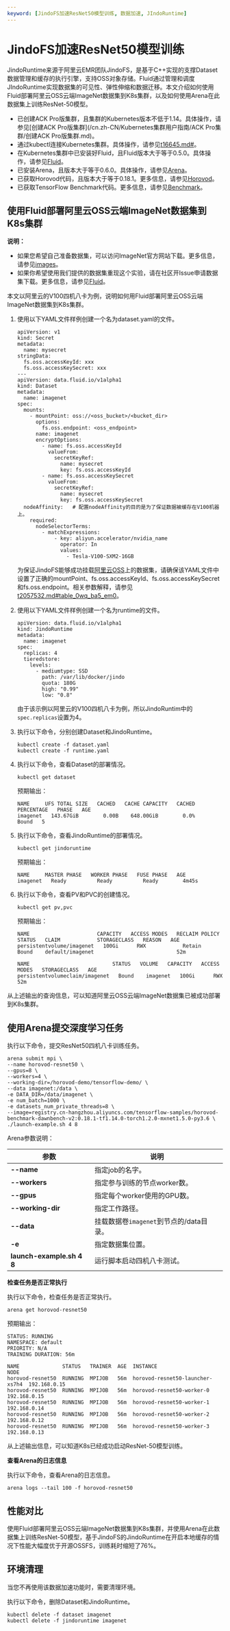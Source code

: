 ```yaml
---
keyword: [JindoFS加速ResNet50模型训练, 数据加速, JIndoRuntime]
---
```


# JindoFS加速ResNet50模型训练

JindoRuntime来源于阿里云EMR团队JindoFS，是基于C++实现的支撑Dataset数据管理和缓存的执行引擎，支持OSS对象存储。Fluid通过管理和调度JIndoRuntime实现数据集的可见性、弹性伸缩和数据迁移。本文介绍如何使用Fluid部署阿里云OSS云端ImageNet数据集到K8s集群，以及如何使用Arena在此数据集上训练ResNet-50模型。

-   已创建ACK Pro版集群，且集群的Kubernetes版本不低于1.14。具体操作，请参见[创建ACK Pro版集群](/cn.zh-CN/Kubernetes集群用户指南/ACK Pro集群/创建ACK Pro版集群.md)。
-   通过kubectl连接Kubernetes集群。具体操作，请参见[t16645.md\#](/cn.zh-CN/Kubernetes集群用户指南/集群/连接集群/通过kubectl管理Kubernetes集群.md)。
-   在Kubernetes集群中已安装好Fluid，且Fluid版本大于等于0.5.0。具体操作，请参见[Fluid](https://github.com/fluid-cloudnative/fluid)。
-   已安装Arena，且版本大于等于0.6.0。具体操作，请参见[Arena](https://github.com/kubeflow/arena)。
-   已获取Horovod代码，且版本大于等于0.18.1。更多信息，请参见[Horovod](https://github.com/horovod/horovod)。
-   已获取TensorFlow Benchmark代码。更多信息，请参见[Benchmark](https://github.com/tensorflow/benchmarks/tree/cnn_tf_v1.14_compatible)。

## 使用Fluid部署阿里云OSS云端ImageNet数据集到K8s集群

**说明：**

-   如果您希望自己准备数据集，可以访问ImageNet官方网站下载。更多信息，请参见[images](http://image-net.org/download-images)。
-   如果你希望使用我们提供的数据集重现这个实验，请在社区开Issue申请数据集下载。更多信息，请参见[Fluid](https://github.com/fluid-cloudnative/fluid)。

本文以阿里云的V100四机八卡为例，说明如何用Fluid部署阿里云OSS云端ImageNet数据集到K8s集群。

1.  使用以下YAML文件样例创建一个名为dataset.yaml的文件。

    ```
    apiVersion: v1
    kind: Secret
    metadata:
      name: mysecret
    stringData:
      fs.oss.accessKeyId: xxx
      fs.oss.accessKeySecret: xxx
    ---
    apiVersion: data.fluid.io/v1alpha1
    kind: Dataset
    metadata:
      name: imagenet
    spec:
      mounts:
        - mountPoint: oss://<oss_bucket>/<bucket_dir>
          options:
            fs.oss.endpoint: <oss_endpoint>  
          name: imagenet
          encryptOptions:
            - name: fs.oss.accessKeyId
              valueFrom:
                secretKeyRef:
                  name: mysecret
                  key: fs.oss.accessKeyId
            - name: fs.oss.accessKeySecret
              valueFrom:
                secretKeyRef:
                  name: mysecret
                  key: fs.oss.accessKeySecret
      nodeAffinity:   # 配置nodeAffinity的目的是为了保证数据被缓存在V100机器上。
        required:
          nodeSelectorTerms:
            - matchExpressions:
                - key: aliyun.accelerator/nvidia_name
                  operator: In
                  values:
                    - Tesla-V100-SXM2-16GB
    ```

    为保证JindoFS能够成功挂载[阿里云OSS](https://cn.aliyun.com/product/oss)上的数据集，请确保该YAML文件中设置了正确的mountPoint、fs.oss.accessKeyId、fs.oss.accessKeySecret和fs.oss.endpoint。相关参数解释，请参见[t2057532.md\#table\_0wq\_ba5\_em0](/cn.zh-CN/云原生AI用户指南/弹性数据集/数据加速/JindoFS加速OSS文件访问.md)。

2.  使用以下YAML文件样例创建一个名为runtime的文件。

    ```
    apiVersion: data.fluid.io/v1alpha1
    kind: JindoRuntime
    metadata:
      name: imagenet
    spec:
      replicas: 4
      tieredstore:
        levels:
          - mediumtype: SSD
            path: /var/lib/docker/jindo
            quota: 180G
            high: "0.99"
            low: "0.8"
    ```

    由于该示例以阿里云的V100四机八卡为例，所以JindoRuntim中的`spec.replicas`设置为4。

3.  执行以下命令，分别创建Dataset和JindoRuntime。

    ```
    kubectl create -f dataset.yaml
    kubectl create -f runtime.yaml
    ```

4.  执行以下命令，查看Dataset的部署情况。

    ```
    kubectl get dataset
    ```

    预期输出：

    ```
    NAME     UFS TOTAL SIZE   CACHED   CACHE CAPACITY   CACHED PERCENTAGE   PHASE   AGE
    imagenet   143.67GiB        0.00B    648.00GiB        0.0%                Bound   5
    ```

5.  执行以下命令，查看JindoRuntime的部署情况。

    ```
    kubectl get jindoruntime
    ```

    预期输出：

    ```
    NAME     MASTER PHASE   WORKER PHASE   FUSE PHASE   AGE
    imagenet   Ready          Ready          Ready        4m45s
    ```

6.  执行以下命令，查看PV和PVC的创建情况。

    ```
    kubectl get pv,pvc
    ```

    预期输出：

    ```
    NAME                      CAPACITY   ACCESS MODES   RECLAIM POLICY   STATUS   CLAIM            STORAGECLASS   REASON   AGE
    persistentvolume/imagenet   100Gi      RWX            Retain           Bound    default/imagenet                           52m
    
    NAME                           STATUS   VOLUME   CAPACITY   ACCESS MODES   STORAGECLASS   AGE
    persistentvolumeclaim/imagenet   Bound    imagenet   100Gi      RWX                           52m
    ```


从上述输出的查询信息，可以知道阿里云OSS云端ImageNet数据集已被成功部署到K8s集群。

## 使用Arena提交深度学习任务

执行以下命令，提交ResNet50四机八卡训练任务。

```
arena submit mpi \
--name horovod-resnet50 \
--gpus=8 \
--workers=4 \
--working-dir=/horovod-demo/tensorflow-demo/ \
--data imagenet:/data \
-e DATA_DIR=/data/imagenet \
-e num_batch=1000 \
-e datasets_num_private_threads=8 \
--image=registry.cn-hangzhou.aliyuncs.com/tensorflow-samples/horovod-benchmark-dawnbench-v2:0.18.1-tf1.14.0-torch1.2.0-mxnet1.5.0-py3.6 \
./launch-example.sh 4 8
```

Arena参数说明：

|参数|说明|
|--|--|
|**--name**|指定job的名字。|
|**--workers**|指定参与训练的节点worker数。|
|**--gpus**|指定每个worker使用的GPU数。|
|**--working-dir**|指定工作路径。|
|**--data**|挂载数据卷`imagenet`到节点的/data目录。|
|**-e**|指定数据集位置。|
|**launch-example.sh 4 8**|运行脚本启动四机八卡测试。|

**检查任务是否正常执行**

执行以下命令，检查任务是否正常执行。

```
arena get horovod-resnet50            
```

预期输出：

```
STATUS: RUNNING
NAMESPACE: default
PRIORITY: N/A
TRAINING DURATION: 56m

NAME              STATUS   TRAINER  AGE  INSTANCE                         NODE
horovod-resnet50  RUNNING  MPIJOB   56m  horovod-resnet50-launcher-xs7h4  192.168.0.15
horovod-resnet50  RUNNING  MPIJOB   56m  horovod-resnet50-worker-0        192.168.0.15
horovod-resnet50  RUNNING  MPIJOB   56m  horovod-resnet50-worker-1        192.168.0.14
horovod-resnet50  RUNNING  MPIJOB   56m  horovod-resnet50-worker-2        192.168.0.12
horovod-resnet50  RUNNING  MPIJOB   56m  horovod-resnet50-worker-3        192.168.0.13
```

从上述输出信息，可以知道K8s已经成功启动ResNet-50模型训练。

**查看Arena的日志信息**

执行以下命令，查看Arena的日志信息。

```
arena logs --tail 100 -f horovod-resnet50
```

## 性能对比

使用Fluid部署阿里云OSS云端ImageNet数据集到K8s集群，并使用Arena在此数据集上训练ResNet-50模型，基于JindoFS的JindoRuntime在开启本地缓存的情况下性能大幅度优于开源OSSFS，训练耗时缩短了76%。

## 环境清理

当您不再使用该数据加速功能时，需要清理环境。

执行以下命令，删除Dataset和JindoRuntime。

```
kubectl delete -f dataset imagenet
kubectl delete -f jindoruntime imagenet
```

